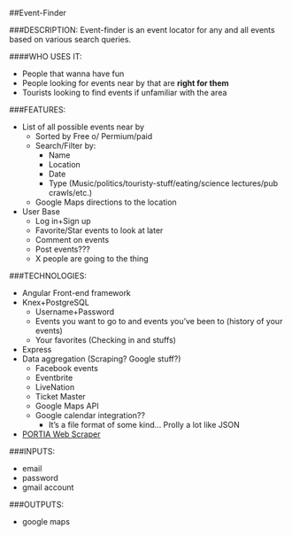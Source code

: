 ##Event-Finder

###DESCRIPTION:
Event-finder is an event locator for any and all events based on various search queries. 

####WHO USES IT:
+ People that wanna have fun
+ People looking for events near by that are __right for them__
+ Tourists looking to find events if unfamiliar with the area

###FEATURES: 
+ List of all possible events near by
	+ Sorted by Free o/ Permium/paid
	+ Search/Filter by:
		+ Name
		+ Location
		+ Date
		+ Type (Music/politics/touristy-stuff/eating/science lectures/pub crawls/etc.)
	+ Google Maps directions to the location
+ User Base
	+ Log in+Sign up
	+ Favorite/Star events to look at later
	+ Comment on events
	+ Post events???
	+ X people are going to the thing


###TECHNOLOGIES:
+ Angular Front-end framework
+ Knex+PostgreSQL
	+ Username+Password
	+ Events you want to go to and events you’ve been to (history of your events)
	+ Your favorites (Checking in and stuffs)
+ Express
+ Data aggregation (Scraping? Google stuff?)
	+ Facebook events
	+ Eventbrite
	+ LiveNation
	+ Ticket Master
	+ Google Maps API 
	+ Google calendar integration??
		+ It’s a file format of some kind... Prolly a lot like JSON
 + [PORTIA Web Scraper](http://scrapinghub.com/portia/)

###INPUTS:
+ email
+ password
+ gmail account

###OUTPUTS:
+ google maps
